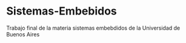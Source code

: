 # Sistemas-Embebidos
Trabajo final de la materia sistemas embebdidos de la Universidad de Buenos Aires
